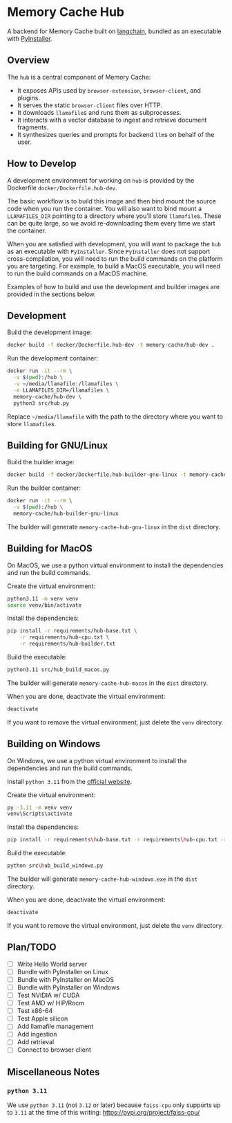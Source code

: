 # Memory Cache Hub

A backend for Memory Cache built on [langchain](https://python.langchain.com/), bundled as an executable with [PyInstaller](https://pyinstaller.org/). 

## Overview

The `hub` is a central component of Memory Cache:

- It exposes APIs used by `browser-extension`, `browser-client`, and plugins.
- It serves the static `browser-client` files over HTTP.
- It downloads `llamafile`s and runs them as subprocesses.
- It interacts with a vector database to ingest and retrieve document fragments.
- It synthesizes queries and prompts for backend `llm`s on behalf of the user.

## How to Develop

A development environment for working on `hub` is provided by the Dockerfile `docker/Dockerfile.hub-dev`. 

The basic workflow is to build this image and then bind mount the source code when you run the container. You will also want to bind mount a `LLAMAFILES_DIR` pointing to a directory where you'll store `llamafile`s. These can be quite large, so we avoid re-downloading them every time we start the container.

When you are satisfied with development, you will want to package the `hub` as an executable with `PyInstaller`. Since `PyInstaller` does not support cross-compilation, you will need to run the build commands on the platform you are targeting. For example, to build a MacOS executable, you will need to run the build commands on a MacOS machine. 

Examples of how to build and use the development and builder images are provided in the sections below.

## Development

Build the development image:

```bash
docker build -f docker/Dockerfile.hub-dev -t memory-cache/hub-dev .
```

Run the development container:

```bash
docker run -it --rm \
  -v $(pwd):/hub \
  -v ~/media/llamafile:/llamafiles \
  -e LLAMAFILES_DIR=/llamafiles \
  memory-cache/hub-dev \
  python3 src/hub.py
```

Replace `~/media/llamafile` with the path to the directory where you want to store `llamafile`s.

## Building for GNU/Linux

Build the builder image:

```bash
docker build -f docker/Dockerfile.hub-builder-gnu-linux -t memory-cache/hub-builder-gnu-linux .
```

Run the builder container:

```bash
docker run -it --rm \
  -v $(pwd):/hub \
  memory-cache/hub-builder-gnu-linux
```

The builder will generate `memory-cache-hub-gnu-linux` in the `dist` directory.

## Building for MacOS

On MacOS, we use a python virtual environment to install the dependencies and run the build commands.

Create the virtual environment:

```bash
python3.11 -m venv venv
source venv/bin/activate
```

Install the dependencies:

```bash
pip install -r requirements/hub-base.txt \
    -r requirements/hub-cpu.txt \
    -r requirements/hub-builder.txt
```

Build the executable:
    
```bash
python3.11 src/hub_build_macos.py
```

The builder will generate `memory-cache-hub-macos` in the `dist` directory.

When you are done, deactivate the virtual environment:

``` sh
deactivate
```

If you want to remove the virtual environment, just delete the `venv` directory.

## Building on Windows

On Windows, we use a python virtual environment to install the dependencies and run the build commands.

Install `python 3.11` from the [official website](https://www.python.org/downloads/).

Create the virtual environment:

```bash
py -3.11 -m venv venv
venv\Scripts\activate
```

Install the dependencies:

```bash
pip install -r requirements\hub-base.txt -r requirements\hub-cpu.txt -r requirements\hub-builder.txt
```

Build the executable:

```bash
python src\hub_build_windows.py
```

The builder will generate `memory-cache-hub-windows.exe` in the `dist` directory.

When you are done, deactivate the virtual environment:

``` sh
deactivate
```

If you want to remove the virtual environment, just delete the `venv` directory.


## Plan/TODO

- [ ] Write Hello World server
- [ ] Bundle with PyInstaller on Linux
- [ ] Bundle with PyInstaller on MacOS
- [ ] Bundle with PyInstaller on Windows
- [ ] Test NVIDIA w/ CUDA
- [ ] Test AMD w/ HIP/Rocm
- [ ] Test x86-64
- [ ] Test Apple silicon
- [ ] Add llamafile management
- [ ] Add ingestion
- [ ] Add retrieval
- [ ] Connect to browser client

## Miscellaneous Notes

### `python 3.11`

We use `python 3.11` (not `3.12` or later)  because `faiss-cpu` only supports up to `3.11` at the time of this writing: https://pypi.org/project/faiss-cpu/
